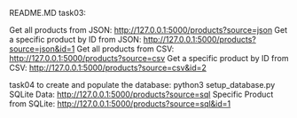README.MD
task03:

Get all products from JSON: http://127.0.0.1:5000/products?source=json
Get a specific product by ID from JSON: http://127.0.0.1:5000/products?source=json&id=1
Get all products from CSV: http://127.0.0.1:5000/products?source=csv
Get a specific product by ID from CSV: http://127.0.0.1:5000/products?source=csv&id=2

task04
to create and populate the database: python3 setup_database.py
SQLite Data: http://127.0.0.1:5000/products?source=sql
Specific Product from SQLite: http://127.0.0.1:5000/products?source=sql&id=1